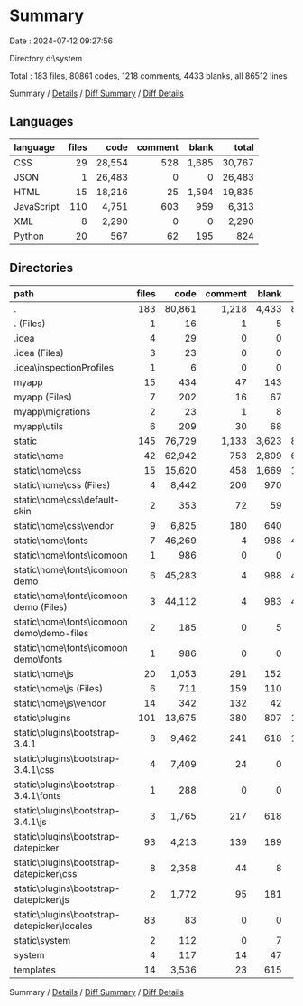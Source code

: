 # Summary

Date : 2024-07-12 09:27:56

Directory d:\\system

Total : 183 files,  80861 codes, 1218 comments, 4433 blanks, all 86512 lines

Summary / [Details](details.md) / [Diff Summary](diff.md) / [Diff Details](diff-details.md)

## Languages
| language | files | code | comment | blank | total |
| :--- | ---: | ---: | ---: | ---: | ---: |
| CSS | 29 | 28,554 | 528 | 1,685 | 30,767 |
| JSON | 1 | 26,483 | 0 | 0 | 26,483 |
| HTML | 15 | 18,216 | 25 | 1,594 | 19,835 |
| JavaScript | 110 | 4,751 | 603 | 959 | 6,313 |
| XML | 8 | 2,290 | 0 | 0 | 2,290 |
| Python | 20 | 567 | 62 | 195 | 824 |

## Directories
| path | files | code | comment | blank | total |
| :--- | ---: | ---: | ---: | ---: | ---: |
| . | 183 | 80,861 | 1,218 | 4,433 | 86,512 |
| . (Files) | 1 | 16 | 1 | 5 | 22 |
| .idea | 4 | 29 | 0 | 0 | 29 |
| .idea (Files) | 3 | 23 | 0 | 0 | 23 |
| .idea\\inspectionProfiles | 1 | 6 | 0 | 0 | 6 |
| myapp | 15 | 434 | 47 | 143 | 624 |
| myapp (Files) | 7 | 202 | 16 | 67 | 285 |
| myapp\\migrations | 2 | 23 | 1 | 8 | 32 |
| myapp\\utils | 6 | 209 | 30 | 68 | 307 |
| static | 145 | 76,729 | 1,133 | 3,623 | 81,485 |
| static\\home | 42 | 62,942 | 753 | 2,809 | 66,504 |
| static\\home\\css | 15 | 15,620 | 458 | 1,669 | 17,747 |
| static\\home\\css (Files) | 4 | 8,442 | 206 | 970 | 9,618 |
| static\\home\\css\\default-skin | 2 | 353 | 72 | 59 | 484 |
| static\\home\\css\\vendor | 9 | 6,825 | 180 | 640 | 7,645 |
| static\\home\\fonts | 7 | 46,269 | 4 | 988 | 47,261 |
| static\\home\\fonts\\icomoon | 1 | 986 | 0 | 0 | 986 |
| static\\home\\fonts\\icomoon demo | 6 | 45,283 | 4 | 988 | 46,275 |
| static\\home\\fonts\\icomoon demo (Files) | 3 | 44,112 | 4 | 983 | 45,099 |
| static\\home\\fonts\\icomoon demo\\demo-files | 2 | 185 | 0 | 5 | 190 |
| static\\home\\fonts\\icomoon demo\\fonts | 1 | 986 | 0 | 0 | 986 |
| static\\home\\js | 20 | 1,053 | 291 | 152 | 1,496 |
| static\\home\\js (Files) | 6 | 711 | 159 | 110 | 980 |
| static\\home\\js\\vendor | 14 | 342 | 132 | 42 | 516 |
| static\\plugins | 101 | 13,675 | 380 | 807 | 14,862 |
| static\\plugins\\bootstrap-3.4.1 | 8 | 9,462 | 241 | 618 | 10,321 |
| static\\plugins\\bootstrap-3.4.1\\css | 4 | 7,409 | 24 | 0 | 7,433 |
| static\\plugins\\bootstrap-3.4.1\\fonts | 1 | 288 | 0 | 0 | 288 |
| static\\plugins\\bootstrap-3.4.1\\js | 3 | 1,765 | 217 | 618 | 2,600 |
| static\\plugins\\bootstrap-datepicker | 93 | 4,213 | 139 | 189 | 4,541 |
| static\\plugins\\bootstrap-datepicker\\css | 8 | 2,358 | 44 | 8 | 2,410 |
| static\\plugins\\bootstrap-datepicker\\js | 2 | 1,772 | 95 | 181 | 2,048 |
| static\\plugins\\bootstrap-datepicker\\locales | 83 | 83 | 0 | 0 | 83 |
| static\\system | 2 | 112 | 0 | 7 | 119 |
| system | 4 | 117 | 14 | 47 | 178 |
| templates | 14 | 3,536 | 23 | 615 | 4,174 |

Summary / [Details](details.md) / [Diff Summary](diff.md) / [Diff Details](diff-details.md)